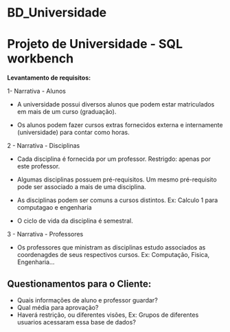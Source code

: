 # BD_Universidade


# Projeto de Universidade - SQL workbench

**Levantamento de requisitos:**

1- Narrativa - Alunos

- A universidade possui diversos alunos que podem estar matriculados em mais de um curso (graduação).

- Os alunos podem fazer cursos extras fornecidos externa e internamente (universidade) para contar como horas.


2 - Narrativa - Disciplinas

- Cada disciplina é fornecida por um professor. Restrigdo: apenas por este professor.
- Algumas disciplinas possuem pré-requisitos. Um mesmo pré-requisito pode ser associado a mais de uma disciplina.

-  As disciplinas podem ser comuns a cursos distintos. Ex: Calculo 1 para computagao e engenharia
-  O ciclo de vida da disciplina é semestral.

3 - Narrativa - Professores

- Os professores que ministram as disciplinas estudo associados as coordenagdes de seus respectivos cursos. Ex: Computação, Fisica, Engenharia...

## Questionamentos para o Cliente:

- Quais informações de aluno e professor guardar?
- Qual média para aprovação?
- Haverá restrição, ou diferentes visões, Ex: Grupos de diferentes usuarios acessaram essa base de dados?
